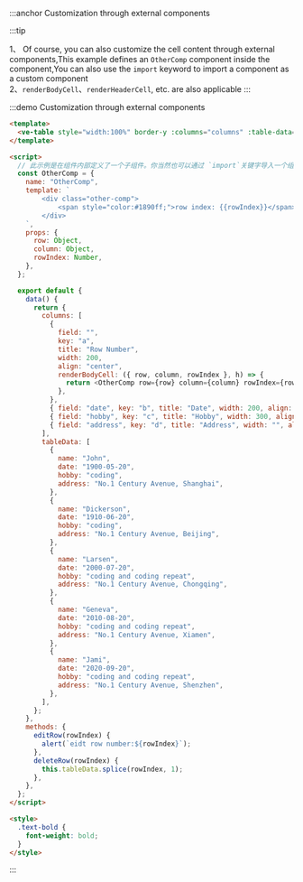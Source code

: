 :::anchor Customization through external components

:::tip

1、 Of course, you can also customize the cell content through external components,This example defines an `OtherComp` component inside the component,You can also use the `import` keyword to import a component as a custom component<br>
2、`renderBodyCell`、`renderHeaderCell`, etc. are also applicable
:::

:::demo Customization through external components

```html
<template>
  <ve-table style="width:100%" border-y :columns="columns" :table-data="tableData" />
</template>

<script>
  // 此示例是在组件内部定义了一个子组件。你当然也可以通过 `import`关键字导入一个组件
  const OtherComp = {
    name: "OtherComp",
    template: `
        <div class="other-comp">
            <span style="color:#1890ff;">row index: {{rowIndex}}</span>
        </div>
    `,
    props: {
      row: Object,
      column: Object,
      rowIndex: Number,
    },
  };

  export default {
    data() {
      return {
        columns: [
          {
            field: "",
            key: "a",
            title: "Row Number",
            width: 200,
            align: "center",
            renderBodyCell: ({ row, column, rowIndex }, h) => {
              return <OtherComp row={row} column={column} rowIndex={rowIndex} />;
            },
          },
          { field: "date", key: "b", title: "Date", width: 200, align: "center" },
          { field: "hobby", key: "c", title: "Hobby", width: 300, align: "left" },
          { field: "address", key: "d", title: "Address", width: "", align: "left" },
        ],
        tableData: [
          {
            name: "John",
            date: "1900-05-20",
            hobby: "coding",
            address: "No.1 Century Avenue, Shanghai",
          },
          {
            name: "Dickerson",
            date: "1910-06-20",
            hobby: "coding",
            address: "No.1 Century Avenue, Beijing",
          },
          {
            name: "Larsen",
            date: "2000-07-20",
            hobby: "coding and coding repeat",
            address: "No.1 Century Avenue, Chongqing",
          },
          {
            name: "Geneva",
            date: "2010-08-20",
            hobby: "coding and coding repeat",
            address: "No.1 Century Avenue, Xiamen",
          },
          {
            name: "Jami",
            date: "2020-09-20",
            hobby: "coding and coding repeat",
            address: "No.1 Century Avenue, Shenzhen",
          },
        ],
      };
    },
    methods: {
      editRow(rowIndex) {
        alert(`eidt row number:${rowIndex}`);
      },
      deleteRow(rowIndex) {
        this.tableData.splice(rowIndex, 1);
      },
    },
  };
</script>

<style>
  .text-bold {
    font-weight: bold;
  }
</style>
```

:::
